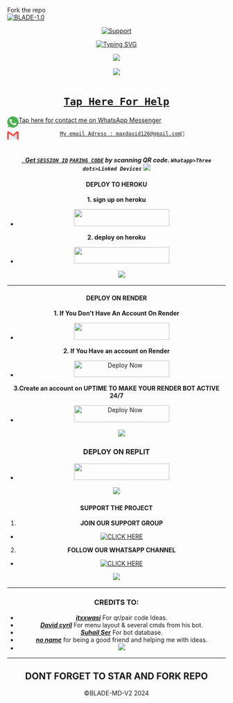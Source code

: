  Fork the repo
    <br>
<a href="https://github.com/Bladeh3x/BLADE-MD-V2/fork"><img title="BLADE-1.0" src="https://img.shields.io/badge/FORK BLADE-1.0-h?color=black&style=for-the-badge&logo=stackshare"></a>
</p>
<p align="center">
  <a href="https://chat.whatsapp.com/ESB8e9HAS2wGlwBvzGYnLx">
    <img alt=Support height="250" src="https://telegra.ph/file/d977cc117a6d4a1f35359.jpg"> 
    </p>
      <div align="center">
<a href="https://git.io/typing-svg"><img src="https://readme-typing-svg.demolab.com?font=Impact&size=50&pause=1000&color=000000&center=true&width=910&height=100&lines=THIS IS+BLADE-MD,-V2;MULTI+DEVICE+WHATSAPP+BOT;CREATED+BY+ TEAM BLADE ;PUBLIC+RELESED+DATE;2024/08/13;." alt="Typing SVG" /></a>
  </p>
  <p align="center"> 
  <a href="https://github.com/Bladeh3x/BLADE-MD-V2/stargazers">
    <img src="https://img.shields.io/github/stars/Bladeh3x/BLADE-MD-V2?style=social">

 <p align="center">
  <a href="https://github.com/Bladeh3x/BLADE-MD-V2/fork">
    <img src="https://img.shields.io/github/forks/Bladeh3x/BLADE-MD-V2?label=Fork&style=social">
  
  # ```Tap Here For Help```  
  
  <p align="left">
  <a href="https://wa.me/2348059540212?text=Hello%20alex~tv%20...%20I%20need%20some%20help%20in%20blade%20md-,vè">
    <img align="left" alt="SIEGRIN | Whastapp" width="26px" src="https://raw.githubusercontent.com/PikaBotz/My_Personal_Space/main/Images/AnyaBot_pics/Anya_v2/Whatsapp.svg" />
  Tap here for contact me on WhatsApp Messenger 
  </p>
  <p align="center">
  <a href="My email: maxdavid126@gmail.com">
    <img align="left" alt="SIEGRIN | Gmail" width="26px" src="https://raw.githubusercontent.com/PikaBotz/My_Personal_Space/main/Images/AnyaBot_pics/Anya_v2/Gmail.svg" />
  
    My email Adress : maxdavid126@gmail.com
     
  <div><br>
</p>
   
. ***Get [`SESSION ID`](https://scanqr.onrender.com/wasiqr) [`PARING CODE`](https://scanqr.onrender.com/pair) by scanning QR code. `Whatapp>Three dots>Linked Devices`***
<a><img src='https://i.imgur.com/LyHic3i.gif'/></a>

#### DEPLOY TO HEROKU 
**1. sign up on heroku**

- <a align="center"><a href="https://signup.heroku.com">
 <img src="https://img.shields.io/badge/Create%20Account%20Now-purple?style=for-the-badge&logo=heroku" width="220" height="38.45"/></a></p>

**2. deploy on heroku**
  - <a align="center"><a href="https://dashboard.heroku.com/new?template=https://github.com/bladeh3x/BLADE-MD-V2"> <img src="https://img.shields.io/badge/DEPLOY%20NOW-purple?style=for-the-badge&logo=heroku" width="220" height="38.45"/></a></p>
<a><img src='https://i.imgur.com/LyHic3i.gif'/></a>  


***

#### DEPLOY ON RENDER 
**1. If You Don't Have An Account On Render**
- <a href="https://dashboard.render.com/register"><img src="https://img.shields.io/badge/CREATE AN ACCOUNT NOW-h?color=green&style=for-the-badge&logo=msi" width="220" height="38.45"/></a></p>

**2. If You Have an account on Render**
- <a href="https://render.com"><img title="Deploy Now" src="https://img.shields.io/badge/DEPLOY NOW-h?color=green&style=for-the-badge&logo=msi" width="220" height="38.45"/></a></p>

**3.Create an account on UPTIME TO MAKE YOUR RENDER BOT ACTIVE 24/7**
- <a href="https://uptimerobot.com"><img title="Deploy Now" src="https://img.shields.io/badge/CREATE NOW-h?color=red&style=for-the-badge&logo=msi" width="220" height="38.45"/></a></p>
<a><img src='https://i.imgur.com/LyHic3i.gif'/></a>


### DEPLOY ON REPLIT
- <p align="center" >
    <a href="https://repl.it/github/Bladeh3x/BLADE-MD-v2">
    <img src="https://i.ibb.co/zrB5kMh/deploy-on-repl.jpg" width="220" height="38.45"/></a></p>
<a><img src='https://i.imgur.com/LyHic3i.gif'/></a>


#### SUPPORT THE PROJECT 
1. **JOIN OUR SUPPORT GROUP**
- <a href="https://chat.whatsapp.com/DLniUfYVWR50sbkZDR8tBI" target="_blank">
    <img alt="CLICK HERE" src="https://img.shields.io/badge/ JOIN NOW ✅ -25D366?style=for-the-badge&logo=whatsapp&logoColor=white" />
  </a>
  
2. **FOLLOW OUR WHATSAPP CHANNEL**

- <a href="https://whatsapp.com/channel/0029VafHAVpICVfdEERr6h2f" target="_blank">
    <img alt="CLICK HERE " src="https://img.shields.io/badge/ FOLLOW NOW -25D366?style=for-the-badge&logo=whatsapp&logoColor=white" />
  </a>
<a><img src='https://i.imgur.com/LyHic3i.gif'/></a>

***
### CREDITS TO:
- [***itxxwasi***](https://github.com/Itxxwasi) For qr/pair code Ideas.
- [***David cyril***](https://github.com/DeeCeeXxx) For menu layout & several cmds from his bot. 
- [***Suhail Ser***](https://github.com/SuhailTechInfo) For bot database.
-  [***no name***](https://github.com/GEEKMDXINC) for being a good friend and helping me with ideas.
- <a><img src='https://i.imgur.com/LyHic3i.gif'/></a>
***
## DONT FORGET TO STAR AND FORK REPO 
©BLADE-MD-V2 2024
